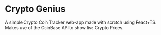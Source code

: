 # Crypto Genius
A simple Crypto Coin Tracker web-app made with scratch using React+TS. Makes use of the CoinBase API to show live Crypto Prices.
